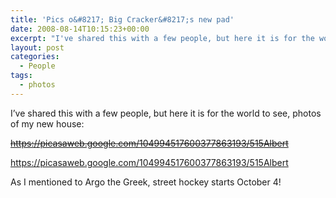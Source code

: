 ```yaml
---
title: 'Pics o&#8217; Big Cracker&#8217;s new pad'
date: 2008-08-14T10:15:23+00:00
excerpt: "I've shared this with a few people, but here it is for the world to see, photos of my new"
layout: post
categories:
  - People
tags:
  - photos
---
```

I&#8217;ve shared this with a few people, but here it is for the world to see, photos of my new house:

<del>https://picasaweb.google.com/104994517600377863193/515Albert</del>
  
<https://picasaweb.google.com/104994517600377863193/515Albert>

As I mentioned to Argo the Greek, street hockey starts October 4!